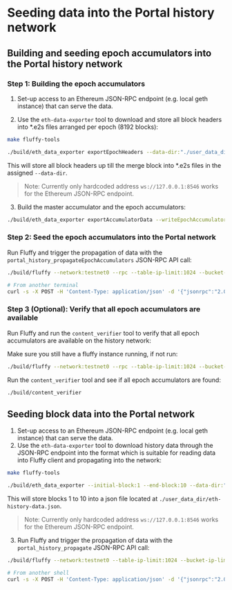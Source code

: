 # Seeding data into the Portal history network

## Building and seeding epoch accumulators into the Portal history network

### Step 1: Building the epoch accumulators
1. Set-up access to an Ethereum JSON-RPC endpoint (e.g. local geth instance)
that can serve the data.

2. Use the `eth-data-exporter` tool to download and store all block headers into
*.e2s files arranged per epoch (8192 blocks):

```bash
make fluffy-tools

./build/eth_data_exporter exportEpochHeaders --data-dir:"./user_data_dir/"
```

This will store all block headers up till the merge block into *.e2s files in
the assigned `--data-dir`.

> Note: Currently only hardcoded address `ws://127.0.0.1:8546` works for the
Ethereum JSON-RPC endpoint.

3. Build the master accumulator and the epoch accumulators:

```bash
./build/eth_data_exporter exportAccumulatorData --writeEpochAccumulators --data-dir:"./user_data_dir/"
```

### Step 2: Seed the epoch accumulators into the Portal network
Run Fluffy and trigger the propagation of data with the
`portal_history_propagateEpochAccumulators` JSON-RPC API call:

```bash
./build/fluffy --network:testnet0 --rpc --table-ip-limit:1024 --bucket-ip-limit:24

# From another terminal
curl -s -X POST -H 'Content-Type: application/json' -d '{"jsonrpc":"2.0","id":"1","method":"portal_history_propagateEpochAccumulators","params":["./user_data_dir/"]}' http://localhost:8545 | jq
```


### Step 3 (Optional): Verify that all epoch accumulators are available
Run Fluffy and run the `content_verifier` tool to verify that all epoch
accumulators are available on the history network:

Make sure you still have a fluffy instance running, if not run:
```bash
./build/fluffy --network:testnet0 --rpc --table-ip-limit:1024 --bucket-ip-limit:24
```

Run the `content_verifier` tool and see if all epoch accumulators are found:
```bash
./build/content_verifier
```

## Seeding block data into the Portal network

1. Set-up access to an Ethereum JSON-RPC endpoint (e.g. local geth instance)
that can serve the data.
2. Use the `eth-data-exporter` tool to download history data through the
JSON-RPC endpoint into the format which is suitable for reading data into
Fluffy client and propagating into the network:

```bash
make fluffy-tools

./build/eth_data_exporter --initial-block:1 --end-block:10 --data-dir:"/user_data_dir/"
```

This will store blocks 1 to 10 into a json file located at
`./user_data_dir/eth-history-data.json`.

> Note: Currently only hardcoded address `ws://127.0.0.1:8546` works for the
Ethereum JSON-RPC endpoint.

3. Run Fluffy and trigger the propagation of data with the
`portal_history_propagate` JSON-RPC API call:

```bash
./build/fluffy --network:testnet0 --table-ip-limit:1024 --bucket-ip-limit:24 --log-level:info --rpc

# From another shell
curl -s -X POST -H 'Content-Type: application/json' -d '{"jsonrpc":"2.0","id":"1","method":"portal_history_propagate","params":["./user_data_dir/eth-history-data.json"]}' http://localhost:8545 | jq
```
